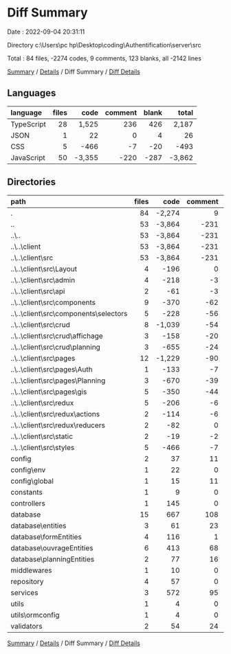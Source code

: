 # Diff Summary

Date : 2022-09-04 20:31:11

Directory c:\\Users\\pc hp\\Desktop\\coding\\Authentification\\server\\src

Total : 84 files,  -2274 codes, 9 comments, 123 blanks, all -2142 lines

[Summary](results.md) / [Details](details.md) / Diff Summary / [Diff Details](diff-details.md)

## Languages
| language | files | code | comment | blank | total |
| :--- | ---: | ---: | ---: | ---: | ---: |
| TypeScript | 28 | 1,525 | 236 | 426 | 2,187 |
| JSON | 1 | 22 | 0 | 4 | 26 |
| CSS | 5 | -466 | -7 | -20 | -493 |
| JavaScript | 50 | -3,355 | -220 | -287 | -3,862 |

## Directories
| path | files | code | comment | blank | total |
| :--- | ---: | ---: | ---: | ---: | ---: |
| . | 84 | -2,274 | 9 | 123 | -2,142 |
| .. | 53 | -3,864 | -231 | -319 | -4,414 |
| ..\\.. | 53 | -3,864 | -231 | -319 | -4,414 |
| ..\\..\\client | 53 | -3,864 | -231 | -319 | -4,414 |
| ..\\..\\client\\src | 53 | -3,864 | -231 | -319 | -4,414 |
| ..\\..\\client\\src\\Layout | 4 | -196 | 0 | -14 | -210 |
| ..\\..\\client\\src\\admin | 4 | -218 | -3 | -24 | -245 |
| ..\\..\\client\\src\\api | 2 | -61 | -3 | -11 | -75 |
| ..\\..\\client\\src\\components | 9 | -370 | -62 | -47 | -479 |
| ..\\..\\client\\src\\components\\selectors | 5 | -228 | -56 | -30 | -314 |
| ..\\..\\client\\src\\crud | 8 | -1,039 | -54 | -72 | -1,165 |
| ..\\..\\client\\src\\crud\\affichage | 3 | -158 | -20 | -20 | -198 |
| ..\\..\\client\\src\\crud\\planning | 3 | -655 | -24 | -36 | -715 |
| ..\\..\\client\\src\\pages | 12 | -1,229 | -90 | -99 | -1,418 |
| ..\\..\\client\\src\\pages\\Auth | 1 | -133 | -7 | -11 | -151 |
| ..\\..\\client\\src\\pages\\Planning | 3 | -670 | -39 | -40 | -749 |
| ..\\..\\client\\src\\pages\\gis | 5 | -350 | -44 | -41 | -435 |
| ..\\..\\client\\src\\redux | 5 | -206 | -6 | -25 | -237 |
| ..\\..\\client\\src\\redux\\actions | 2 | -114 | -6 | -12 | -132 |
| ..\\..\\client\\src\\redux\\reducers | 2 | -82 | 0 | -10 | -92 |
| ..\\..\\client\\src\\static | 2 | -19 | -2 | -1 | -22 |
| ..\\..\\client\\src\\styles | 5 | -466 | -7 | -20 | -493 |
| config | 2 | 37 | 11 | 9 | 57 |
| config\\env | 1 | 22 | 0 | 4 | 26 |
| config\\global | 1 | 15 | 11 | 5 | 31 |
| constants | 1 | 9 | 0 | 2 | 11 |
| controllers | 1 | 145 | 0 | 33 | 178 |
| database | 15 | 667 | 108 | 246 | 1,021 |
| database\\entities | 3 | 61 | 23 | 12 | 96 |
| database\\formEntities | 4 | 116 | 1 | 37 | 154 |
| database\\ouvrageEntities | 6 | 413 | 68 | 176 | 657 |
| database\\planningEntities | 2 | 77 | 16 | 21 | 114 |
| middlewares | 1 | 10 | 0 | 4 | 14 |
| repository | 4 | 57 | 0 | 32 | 89 |
| services | 3 | 572 | 95 | 85 | 752 |
| utils | 1 | 4 | 0 | 0 | 4 |
| utils\\ormconfig | 1 | 4 | 0 | 0 | 4 |
| validators | 2 | 54 | 24 | 23 | 101 |

[Summary](results.md) / [Details](details.md) / Diff Summary / [Diff Details](diff-details.md)